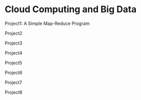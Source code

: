 # Cloud Computing and Big Data
Project1: A Simple Map-Reduce Program

Project2

Project3

Project4

Project5

Project6

Project7

Project8

